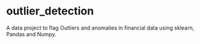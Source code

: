 # outlier_detection
A data project to flag Outliers and anomalies in financial data using sklearn, Pandas and Numpy.
